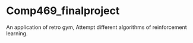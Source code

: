 # Comp469_finalproject
An application of retro gym, Attempt different algorithms of reinforcement learning.

